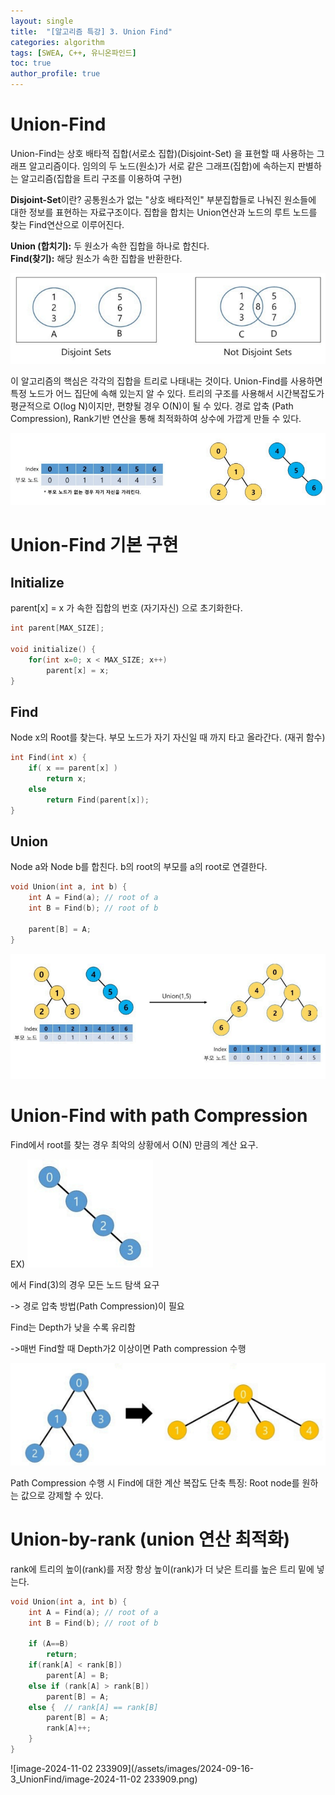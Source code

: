 ```yaml
---
layout: single
title:  "[알고리즘 특강] 3. Union Find"
categories: algorithm
tags: [SWEA, C++, 유니온파인드]
toc: true
author_profile: true
---
```


# Union-Find

Union-Find는 상호 배타적 집합(서로소 집합)(Disjoint-Set) 을 표현할 때 사용하는 그래프 알고리즘이다.
임의의 두 노드(원소)가 서로 같은 그래프(집합)에 속하는지 판별하는 알고리즘(집합을 트리 구조를 이용하여 구현)        

**Disjoint-Set**이란?
공통원소가 없는 "상호 배타적인" 부분집합들로 나눠진 원소들에 대한 정보를 표현하는 자료구조이다.
집합을 합치는 Union연산과 노드의 루트 노드를 찾는 Find연산으로 이루어진다.    

**Union (합치기):** 두 원소가 속한 집합을 하나로 합친다.  
**Find(찾기):** 해당 원소가 속한 집합을 반환한다.

![image-20240917224252550](/assets/images/2024-09-16-UnionFind/image-20240917224252550.png)

이 알고리즘의 핵심은 각각의 집합을 트리로 나태내는 것이다.
Union-Find를 사용하면 특정 노드가 어느 집단에 속해 있는지 알 수 있다.
트리의 구조를 사용해서 시간복잡도가 평균적으로 O(log N)이지만, 편향될 경우 O(N)이 될 수 있다.
	경로 압축 (Path Compression), Rank기반 연산을 통해 최적화하여 상수에 가깝게 만들 수 있다.

![image-20240917224607643](/assets/images/2024-09-16-UnionFind/image-20240917224607643.png)

# Union-Find 기본 구현

## Initialize  

parent[x] = x 가 속한 집합의 번호 (자기자신) 으로 초기화한다.

```c++
int parent[MAX_SIZE];

void initialize() {
	for(int x=0; x < MAX_SIZE; x++)
		parent[x] = x;
}
```

## Find

Node x의 Root를 찾는다.
부모 노드가 자기 자신일 때 까지 타고 올라간다. (재귀 함수)

```c++
int Find(int x) {
	if( x == parent[x] )
		return x;
	else
		return Find(parent[x]);
}
```

## Union

Node a와 Node b를 합친다.
b의 root의 부모를 a의 root로 연결한다.

```c++
void Union(int a, int b) {
	int A = Find(a); // root of a
	int B = Find(b); // root of b
	
	parent[B] = A;
}
```

![image-20240920210116334](/assets/images/2024-09-16-UnionFind/image-20240920210116334.png)

# Union-Find with path Compression

Find에서 root를 찾는 경우 최악의 상황에서 O(N) 만큼의 계산 요구.

EX) ![image-20240920210154854](/assets/images/2024-09-16-UnionFind/image-20240920210154854.png)

에서 Find(3)의 경우 모든 노드 탐색 요구

-> 경로 압축 방법(Path Compression)이 필요

Find는 Depth가 낮을 수록 유리함

->매번 Find할 때 Depth가2 이상이면 Path compression 수행

![image-20240920210326899](/assets/images/2024-09-16-UnionFind/image-20240920210326899.png)

Path Compression 수행 시 Find에 대한 계산 복잡도 단축
특징: Root node를 원하는 값으로 강제할 수 있다.

# Union-by-rank (union 연산 최적화)

rank에 트리의 높이(rank)를 저장
항상 높이(rank)가 더 낮은 트리를 높은 트리 밑에 넣는다.

```c++
void Union(int a, int b) {
	int A = Find(a); // root of a
	int B = Find(b); // root of b
	
	if (A==B)
		return;
	if(rank[A] < rank[B]) 
		parent[A] = B;
    else if (rank[A] > rank[B])
        parent[B] = A;
    else {	// rank[A] == rank[B]
        parent[B] = A;
        rank[A]++;
    }  
}
```

![image-2024-11-02 233909](/assets/images/2024-09-16-3_UnionFind/image-2024-11-02 233909.png)
